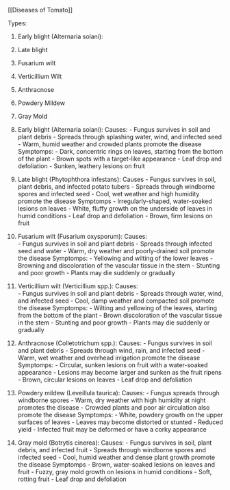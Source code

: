 [[Diseases of Tomato]]

Types:
1. Early blight (Alternaria solani):
2. Late blight
3. Fusarium wilt
4. Verticillium Wilt
5. Anthracnose
6. Powdery Mildew
7. Gray Mold


1.  Early blight (Alternaria solani):
		Causes:
			-   Fungus survives in soil and plant debris
			-   Spreads through splashing water, wind, and infected seed
			-   Warm, humid weather and crowded plants promote the disease
		Symptomps:
			-   Dark, concentric rings on leaves, starting from the bottom of the plant
			-   Brown spots with a target-like appearance
			-   Leaf drop and defoliation
			-   Sunken, leathery lesions on fruit


2.  Late blight (Phytophthora infestans):
		Causes
			-   Fungus survives in soil, plant debris, and infected potato tubers
			-   Spreads through windborne spores and infected seed
			-   Cool, wet weather and high humidity promote the disease
		Symptomps
			-   Irregularly-shaped, water-soaked lesions on leaves
			-   White, fluffy growth on the underside of leaves in humid conditions
			-   Leaf drop and defoliation
			-   Brown, firm lesions on fruit


3.  Fusarium wilt (Fusarium oxysporum):
		Causes:  
			- Fungus survives in soil and plant debris
			-   Spreads through infected seed and water
			-   Warm, dry weather and poorly-drained soil promote the disease
		Symptomps:
			-   Yellowing and wilting of the lower leaves
			-   Browning and discoloration of the vascular tissue in the stem
			-   Stunting and poor growth
			-   Plants may die suddenly or gradually


4.  Verticillium wilt (Verticillium spp.):
		Causes:  
			- Fungus survives in soil and plant debris
			-   Spreads through water, wind, and infected seed
			-   Cool, damp weather and compacted soil promote the disease
		Symptomps:
			-   Wilting and yellowing of the leaves, starting from the bottom of the plant
			-   Brown discoloration of the vascular tissue in the stem
			-   Stunting and poor growth
			-   Plants may die suddenly or gradually


5.  Anthracnose (Colletotrichum spp.):
		Causes:
			-   Fungus survives in soil and plant debris
			-   Spreads through wind, rain, and infected seed
			-   Warm, wet weather and overhead irrigation promote the disease
		Symptomps:
			-   Circular, sunken lesions on fruit with a water-soaked appearance
			-   Lesions may become larger and sunken as the fruit ripens
			-   Brown, circular lesions on leaves
			-   Leaf drop and defoliation


6.  Powdery mildew (Leveillula taurica):
		Causes:
			-   Fungus spreads through windborne spores
			-   Warm, dry weather with high humidity at night promotes the disease
			-   Crowded plants and poor air circulation also promote the disease
		Symptomps:
			-   White, powdery growth on the upper surfaces of leaves
			-   Leaves may become distorted or stunted
			-   Reduced yield
			-   Infected fruit may be deformed or have a corky appearance


7.  Gray mold (Botrytis cinerea):
		Causes:
			-   Fungus survives in soil, plant debris, and infected fruit
			-   Spreads through windborne spores and infected seed
			-   Cool, humid weather and dense plant growth promote the disease
		Symptomps
			-   Brown, water-soaked lesions on leaves and fruit
			-   Fuzzy, gray mold growth on lesions in humid conditions
			-   Soft, rotting fruit
			-   Leaf drop and defoliation
